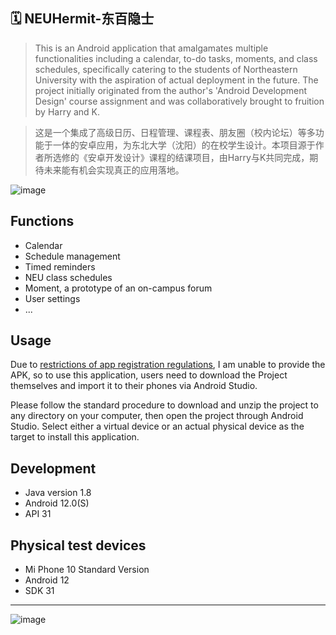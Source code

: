 ## 🗓️ NEUHermit-东百隐士
  
>This is an Android application that amalgamates multiple functionalities including a calendar, to-do tasks, moments, and class schedules, specifically catering to the students of Northeastern University with the aspiration of actual deployment in the future. The project initially originated from the author's 'Android Development Design' course assignment and was collaboratively brought to fruition by Harry and K.  
  
>这是一个集成了高级日历、日程管理、课程表、朋友圈（校内论坛）等多功能于一体的安卓应用，为东北大学（沈阳）的在校学生设计。本项目源于作者所选修的《安卓开发设计》课程的结课项目，由Harry与K共同完成，期待未来能有机会实现真正的应用落地。
  
![image](https://github.com/Harry-Deng/GoodCalendar/assets/72896380/91ea8a39-057a-4704-9769-a843eb95813e)


Functions
-----
* Calendar
* Schedule management
* Timed reminders
* NEU class schedules
* Moment, a prototype of an on-campus forum
* User settings
* ...

Usage
----
Due to [restrictions of app registration regulations](https://www.gov.cn/zhengce/zhengceku/202308/content_6897341.htm), I am unable to provide the APK, so to use this application, users need to download the Project themselves and import it to their phones via Android Studio.
  
Please follow the standard procedure to download and unzip the project to any directory on your computer, then open the project through Android Studio. Select either a virtual device or an actual physical device as the target to install this application.

Development
----
- Java version 1.8
- Android 12.0(S)
- API 31
  
Physical test devices
----
- Mi Phone 10 Standard Version
- Android 12
- SDK 31

***
![image](https://github.com/Harry-Deng/GoodCalendar/assets/72896380/78985eea-d511-488b-901d-997c2dea87e4)
